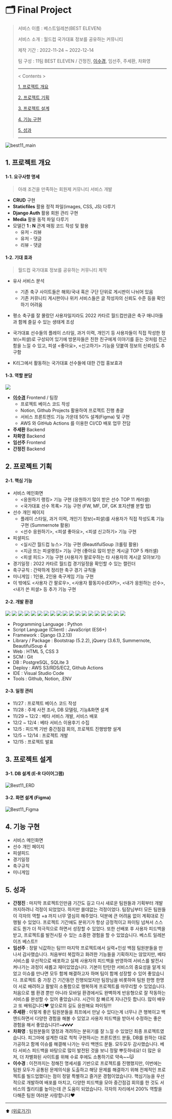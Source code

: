 # 🗂️ Final Project 

> 서비스 이름 : 베스트일레븐(BEST ELEVEN)
>
> 서비스 소개 : 월드컵 국가대표 정보를 공유하는 커뮤니티
>
> 제작 기간 : 2022-11-24 ~ 2022-12-14
>
> 팀 구성 : 11팀 BEST ELEVEN / 간정진, [이수경](https://github.com/code-sum), 임선주, 주세환, 차화영
>
> ---
>
> < Contents >
>
> [1. 프로젝트 개요](#1-프로젝트-개요)
>
> [2. 프로젝트 기획](#2-프로젝트-기획)
>
> [3. 프로젝트 설계](#3-프로젝트-설계)
>
> [4. 기능 구현](#4-기능-구현)
>
> [5. 성과](#5-성과)
>
> ---



![best11_main](https://user-images.githubusercontent.com/106902415/207599203-b0912d6b-a603-41c0-8198-74cea7d40a87.gif)



## 1. 프로젝트 개요

#### 1-1. 요구사항 명세

> 아래 조건을 만족하는 회원제 커뮤니티 서비스 개발

- **CRUD** 구현
- **Staticfiles** 활용 정적 파일(images, CSS, JS) 다루기
- **Django Auth** 활용 회원 관리 구현
- **Media** 활용 동적 파일 다루기
- 모델간 **1 : N** 관계 매핑 코드 작성 및 활용
  - 유저 - 리뷰
  - 유저 - 댓글
  - 리뷰 - 댓글

#### 1-2. 기대 효과

>  월드컵 국가대표 정보를 공유하는 커뮤니티 제작

- 유사 서비스 분석
  - 기존 축구 사이트들은 해외/국내 혹은 구단 단위로 게시판이 나뉘어 있음
  - 기존 커뮤니티 게시판이나 위키 서비스들은 글 작성자의 신뢰도 수준 등을 확인하기 어려움

- 평소 축구를 잘 몰랐던 사용자일지라도 2022 카타르 월드컵만큼은 축구 매니아들과 함께 즐길 수 있는 생태계 조성
- 국가대표 선수들의 플레이 스타일, 과거 이력, 개인기 등 사용자들이 직접 작성한 정보(=피셜)로 구성되어 있기에 방문자들은 친한 친구에게 이야기를 듣는 것처럼 친근함을 느낄 수 있고, 피셜 <좋아요>, <신고하기> 기능을 덧붙여 정보의 신뢰성도 추구함
- K리그에서 활동하는 국가대표 선수들에 대한 간접 홍보효과

#### 1-3. 역할 분담

<a href="https://github.com/code-sum/best11/graphs/contributors">
  <img src="https://contrib.rocks/image?repo=code-sum/best11" />
</a>

- [**이수경**](https://github.com/code-sum) Frontend / 팀장
  - 프로젝트 베이스 코드 작성
  - Notion, Github Projects 활용하여 프로젝트 진행 총괄
  - 서비스 프론트엔드 기능 가운데 50% 설계(Figma) 및 구현
  - AWS 와 GitHub Actions 를 이용한 CI/CD 배포 업무 전담
- **주세환** Backend
- **차화영** Backend
- **임선주** Frontend 
- **간정진** Backend





## 2. 프로젝트 기획

#### 2-1. 핵심 기능

- 서비스 메인화면 
  - <응원하기 랭킹> 기능 구현 (응원하기 많이 받은 선수 TOP 11 캐러셀)
  - <국가대표 선수 목록> 기능 구현 (FW, MF, DF, GK 포지션별 분할 탭)
- 선수 개인 페이지 
  - 플레이 스타일, 과거 이력, 개인기 정보(=피셜)를 사용자가 직접 작성도록 기능 구현  (Summernote 활용)
  - <선수 응원하기>, <피셜 좋아요>, <피셜 신고하기> 기능 구현
- 피셜피드 
  - <실시간 월드컵 뉴스> 기능 구현 (BeautifulSoup 크롤링 활용) 
  - <지금 뜨는 피셜랭킹> 기능 구현 (좋아요 많이 받은 게시글 TOP 5 캐러셀)
  - <피셜 피드> 기능 구현 (사용자가 팔로우하는 타 사용자의 게시글 모아보기)
- 경기일정 : 2022 카타르 월드컵 경기일정을 확인할 수 있는 캘린더 
- 축구규칙 : 간략하게 정리한 축구 경기 규칙들
- 미니게임 : 1인용, 2인용 축구게임 기능 구현
- 이 밖에도 <사용자 간 팔로우>, <사용자 활동지수(EXP)>, <내가 응원하는 선수>, <내가 쓴 피셜> 등 추가 기능 구현

#### 2-2. 개발 환경

<img src="https://img.shields.io/badge/AWS-FF9900?style=flat-square&logo=AmazonAWS&logoColor=ffffff"/> <img src="https://img.shields.io/badge/AWS S3-569A31?style=flat-square&logo=AmazonS3&logoColor=ffffff"/> <img src="https://img.shields.io/badge/AWS RDS-527FFF?style=flat-square&logo=AmazonRDS&logoColor=ffffff"/> <img src="https://img.shields.io/badge/AWS EC2-FF9900?style=flat-square&logo=AmazonEC2&logoColor=ffffff"/> <img src="https://img.shields.io/badge/GitHub Actions-2088FF?style=flat-square&logo=GitHub Actions&logoColor=ffffff"/> <img src="https://img.shields.io/badge/Python-3776AB?style=flat-square&logo=Python&logoColor=ffffff"/> <img src="https://img.shields.io/badge/JavaScript-F7DF1E?style=flat-square&logo=JavaScript&logoColor=000000"/> <img src="https://img.shields.io/badge/Django-092E20?style=flat-square&logo=Django&logoColor=ffffff"/> <img src="https://img.shields.io/badge/jQuery-0769AD?style=flat-square&logo=jQuery&logoColor=FFFFFF"/> <img src="https://img.shields.io/badge/PostgreSQL-092E20?style=flat-square&logo=PostgreSQL&logoColor=ffffff"/> <img src="https://img.shields.io/badge/SQLite-003B57?style=flat-square&logo=SQLite&logoColor=ffffff"/> <img src="https://img.shields.io/badge/Bootstrap-7952B3?style=flat-square&logo=Bootstrap&logoColor=ffffff"/> <img src="https://img.shields.io/badge/HTML5-E34F26?style=flat-square&logo=HTML5&logoColor=ffffff"/> <img src="https://img.shields.io/badge/CSS3-1572B6?style=flat-square&logo=CSS3&logoColor=ffffff"/> <img src="https://img.shields.io/badge/Git-F05032?style=flat-square&logo=Git&logoColor=ffffff"/> <img src="https://img.shields.io/badge/Visual Studio Code-007ACC?style=flat-square&logo=Visual Studio Code&logoColor=ffffff"/> <img src="https://img.shields.io/badge/GitHub-181717?style=flat-square&logo=GitHub&logoColor=ffffff"/> <img src="https://img.shields.io/badge/Notion-000000?style=flat-square&logo=Notion&logoColor=FFFFFF"/> <img src="https://img.shields.io/badge/.ENV-ECD53F?style=flat-square&logo=.ENV&logoColor=000000"/>

- Programming Language : Python
- Script Language (Client) : JavaScript (ES6+)
- Framework : Django (3.2.13)
- Library / Package : Bootstrap (5.2.2), jQuery (3.6.1), Summernote, BeautifulSoup 4
- Web : HTML 5, CSS 3
- SCM : Git
- DB : PostgreSQL, SQLite 3
- Deploy : AWS S3/RDS/EC2, Github Actions
- IDE : Visual Studio Code
- Tools : Github, Notion, .ENV

#### 2-3. 일정 관리

- 11/27 : 프로젝트 베이스 코드 작성 
- 11/28 : 주제 사전 조사, DB 모델링, 기능&화면 설계 
- 11/29 ~ 12/2 : 베타 서비스 개발, 서비스 배포 
- 12/2 ~ 12/4 : 베타 서비스 이용후기 수집 
- 12/5 : 피드백 기반 중간점검 회의, 프로젝트 진행방향 설계 
- 12/5 ~ 12/14 : 프로젝트 개발 
- 12/15 : 프로젝트 발표





## 3. 프로젝트 설계

#### 3-1. DB 설계 (E-R 다이어그램)

![Best11_ERD](README.assets/Best11_ERD.png)

#### 3-2. 화면 설계 (Figma)

![Best11_Figma](README.assets/Best11_Figma.png)





## 4. 기능 구현

- 서비스 메인화면 
- 선수 개인 페이지 
- 피셜피드 
- 경기일정
- 축구규칙
- 미니게임





## 5. 성과

- **간정진** : 마지막 프로젝트인만큼 기간도 길고 다시 새로운 팀원들과 기획부터 개발까지하려니 걱정이 되었었다. 하지만 쓸데없는 걱정이었다. 팀장님부터 모든 팀원들이 각자의 역할 +a 까지 너무 열심히 해주었다. 덕분에 큰 어려움 없이 계획대로 진행될 수 있었다. 프로젝트 기간에도 분위기가 항상 긍정적이고 파이팅 넘쳐서 스스로도 뭔가 더 적극적으로 하면서 성장할 수 있었다. 또한 선배포 후 사용자 피드백을 받고, 프로젝트를 발전시킬 수 있는 소중한 경험을 할 수 있었습니다. 베스트 일레븐 이즈 베스트!!
- **임선주** : 정말 닉값하는 팀!!!! 마지막 프로젝트에서 실력+인성 백점 팀원분들을 만나서 감사했습니다. 처음부터 복잡하고 화려한 기능들을 기획하지는 않았지만, 베타 서비스를 우선적으로 배포하고 실제 사용자의 피드백을 반영하여 서비스를 발전시켜나가는 과정이 새롭고 재미있었습니다. 기본이 탄탄한 서비스의 중요성을 알게 되었고 이슈를 만나면 모두 함께 해결하고자 하며 팀이 함께 성장할 수 있어 좋았습니다. 프로젝트 중 가장 긴 기간동안 진행되었지만 팀장님을 비롯하여 팀원 한명 한명이 서로 배려하고 활발히 소통함으로 행복하게 프로젝트를 마무리할 수 있었습니다. 처음으로 웹 환경 뿐만 아니라 모바일 환경에서도 완벽하게 반응형으로 잘 작동하는 서비스를 완성할 수 있어 좋았습니다. 시간이 참 빠르게 지나간듯 합니다. 많이 배우고 또 배워갑니다❤ 앞으로의 길도 응원해요 파이팅!!!
- **주세환** : 이렇게 좋은 팀원분들을 최프에서 만날 수 있다는게 너무나 큰 행복이고 백엔드하면서 다양한 경험을 해볼 수 있었고 사용자 피드백을 받아서 수정하는 좋은 경험을 해서 좋았습니다!!~💕💕💕💕
- **차화영** : 팀원분들의 열정과 격려하는 분위기를 잘 느낄 수 있었던 최종 프로젝트였습니다. 피그마에 설계한 대로 척척 구현하시는 프론트엔드 분들, DB를 원하는 대로 가공하고 함께 이슈를 해결해 나가는 우리 백엔드 분들. 모두모두 감사했습니다. 베타 서비스 피드백을 바탕으로 많이 발전된 것을 보니 정말 뿌듯하네요! 더 많은 유저, 더 차별화된 사이트를 위해 수료 후에도 소통하기로 약속~~😽
- **이수경** : 이전까지는 정해진 명세서를 기반으로 프로젝트를 진행했지만, 이번에는 팀원 모두가 공통된 문제의식을 도출하고 해당 문제를 해결하기 위해 전체적인 프로젝트를 빌드업했다는 점이 정말 특별하고 즐거운 경험이었습니다. 핵심기능을 우선적으로 개발하여 배포를 마치고, 다양한 피드백을 모아 중간점검 회의를 한 것도 서비스의 퀄리티를 높이는데 큰 도움이 되었습니다. 각자의 자리에서 200% 역할을 다해준 팀원 여러분 사랑합니다❤️





---

⬆️ [(위로가기)](https://github.com/code-sum/Best11)